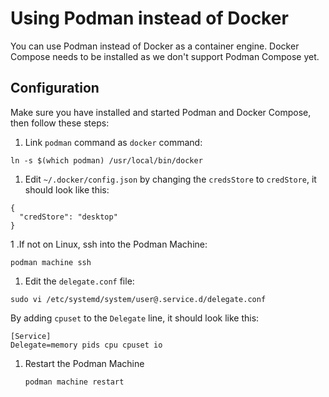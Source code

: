 # Using Podman instead of Docker

You can use Podman instead of Docker as a container engine.
Docker Compose needs to be installed as we don't support Podman Compose yet.

## Configuration

Make sure you have installed and started Podman and Docker Compose, then follow these steps:

1. Link `podman` command as `docker` command:
  ```
  ln -s $(which podman) /usr/local/bin/docker
  ```
1. Edit `~/.docker/config.json` by changing the `credsStore` to `credStore`, it should look like this:
  ```
  {
    "credStore": "desktop"
  }
  ```
1 .If not on Linux, ssh into the Podman Machine:
  ```
  podman machine ssh
  ``` 
1. Edit the `delegate.conf` file:
  ```
  sudo vi /etc/systemd/system/user@.service.d/delegate.conf 
  ```
  By adding `cpuset` to the `Delegate` line, it should look like this:
  ```
  [Service]
  Delegate=memory pids cpu cpuset io
  ```
1. Restart the Podman Machine
    ```
    podman machine restart
    ```
